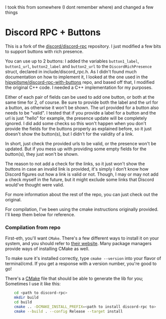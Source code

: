 I took this from somewhere (I dont remember where) and changed a few things


# Discord RPC + Buttons

This is a fork of the [discord/discord-rpc](https://github.com/discord/discord-rpc) repository. I just modified a few bits to support buttons with rich presence.

You can use up to 2 buttons: I added the variables `button1_label`, `button1_url`, `button2_label` and `button2_url` to the `DiscordRichPresence` struct, declared in include/discord_rpc.h. As I didn't found much documentation on how to implement it, I looked at the one used in the [hipvpitsme/discord-rpc-with-buttons](https://github.com/hipvpitsme/discord-rpc-with-buttons) repo, and based off that, I modified the original C++ code. I needed a C++ implementation for my purposes.

Either of each pair of fields can be used to add one button, or both at the same time for 2, of course. Be sure to provide both the label and the url for a button, as otherwise it won't be shown.
The url provided for a button also needs to be "valid". I tested that if you provide a label for a button and the url is just "hello" for example, the presence update will be completely ignored. I did add some checks so this won't happen when you don't provide the fields for the buttons properly as explained before, so it just doesn't show the button(s), but I didn't for the validity of a link.

In short, just check the provided urls to be valid, or the presence won't be updated. But if you mess up with providing some empty fields for the button(s), they just won't be shown.

The reason to not add a check for the links, so it just won't show the buttons in case an invalid link is provided, it's simply I don't know how Discord figures out how a link is valid or not. Though, I may or may not add a check myself in the future, but it might exclude some links that Discord would've thought were valid.

For more information about the rest of the repo, you can just check out the original.

For compilation, I've been using the cmake instructions originally provided. I'll keep them below for reference.

### Compilation from repo

First-eth, you'll want `CMake`. There's a few different ways to install it on your system, and you should refer to [their website](https://cmake.org/install/). Many package managers provide ways of installing CMake as well.

To make sure it's installed correctly, type `cmake --version` into your flavor of terminal/cmd. If you get a response with a version number, you're good to go!

There's a [CMake](https://cmake.org/download/) file that should be able to generate the lib for you; Sometimes I use it like this:

```sh
    cd <path to discord-rpc>
    mkdir build
    cd build
    cmake .. -DCMAKE_INSTALL_PREFIX=<path to install discord-rpc to>
    cmake --build . --config Release --target install
```
